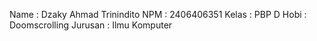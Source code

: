 Name : Dzaky Ahmad Trinindito
NPM : 2406406351
Kelas : PBP D
Hobi : Doomscrolling
Jurusan : Ilmu Komputer